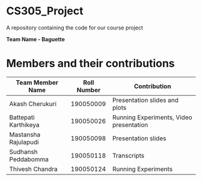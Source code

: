 # CS305_Project
A repository containing the code for our course project

**Team Name - Baguette**
# Members and their contributions
 Team Member Name | Roll Number | Contribution 
 ---  | --- | ---
Akash Cherukuri | 190050009 | Presentation slides and plots
Battepati Karthikeya | 190050026 | Running Experiments, Video presentation
Mastansha Rajulapudi |  190050098 | Presentation slides
Sudhansh Peddabomma | 190050118 | Transcripts
Thivesh Chandra | 190050124 | Running Experiments

